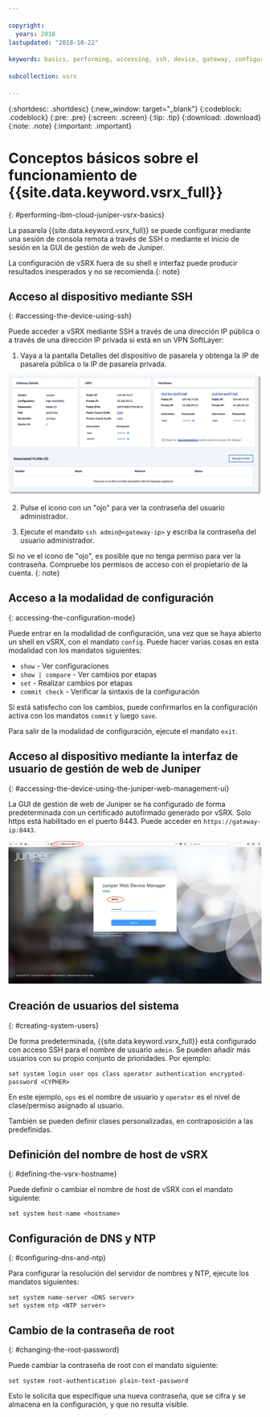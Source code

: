 ```yaml
---

copyright:
  years: 2018
lastupdated: "2018-10-22"

keywords: basics, performing, accessing, ssh, device, gateway, configuration, mode, juniper, ui, dns, htp, password

subcollection: vsrx

---
```


{:shortdesc: .shortdesc}
{:new_window: target="_blank"}
{:codeblock: .codeblock}
{:pre: .pre}
{:screen: .screen}
{:tip: .tip}
{:download: .download}
{:note: .note}
{:important: .important}

# Conceptos básicos sobre el funcionamiento de {{site.data.keyword.vsrx_full}}
{: #performing-ibm-cloud-juniper-vsrx-basics}

La pasarela {{site.data.keyword.vsrx_full}} se puede configurar mediante una sesión de consola remota a través de SSH o mediante el inicio de sesión en la GUI de gestión de web de Juniper.

La configuración de vSRX fuera de su shell e interfaz puede producir resultados inesperados y no se recomienda.{: note}

## Acceso al dispositivo mediante SSH
{: #accessing-the-device-using-ssh}

Puede acceder a vSRX mediante SSH a través de una dirección IP pública o a través de una dirección IP privada si está en un VPN SoftLayer:

1. Vaya a la pantalla Detalles del dispositivo de pasarela y obtenga la IP de pasarela pública o la IP de pasarela privada.

  <img src="images/gw-sa-details.png" alt="dibujo" style="width: 700px;"/>

2. Pulse el icono con un "ojo" para ver la contraseña del usuario administrador.

3. Ejecute el mandato `ssh admin@<gateway-ip>` y escriba la contraseña del usuario administrador.

Si no ve el icono de "ojo", es posible que no tenga permiso para ver la contraseña. Compruebe los permisos de acceso con el propietario de la cuenta.
{: note}

## Acceso a la modalidad de configuración
{: accessing-the-configuration-mode}

Puede entrar en la modalidad de configuración, una vez que se haya abierto un shell en vSRX, con el mandato `config`. Puede hacer varias cosas en esta modalidad con los mandatos siguientes:

* `show` - Ver configuraciones  
* `show | compare` - Ver cambios por etapas
* `set` - Realizar cambios por etapas
* `commit check` - Verificar la sintaxis de la configuración

Si está satisfecho con los cambios, puede confirmarlos en la configuración activa con los mandatos `commit` y luego `save`.  

Para salir de la modalidad de configuración, ejecute el mandato `exit`.

## Acceso al dispositivo mediante la interfaz de usuario de gestión de web de Juniper
{: #accessing-the-device-using-the-juniper-web-management-ui}

La GUI de gestión de web de Juniper se ha configurado de forma predeterminada con un certificado autofirmado generado por vSRX. Solo https está habilitado en el puerto 8443. Puede acceder en `https://gateway-ip:8443`.

![Detalles del dispositivo de pasarela de alta disponibilidad](images/vSRX-webui.png)

## Creación de usuarios del sistema
{: #creating-system-users}

De forma predeterminada, {{site.data.keyword.vsrx_full}} está configurado con acceso SSH para el nombre de usuario `admin`. Se pueden añadir más usuarios con su propio conjunto de prioridades. Por ejemplo:

```
set system login user ops class operator authentication encrypted-password <CYPHER>
```

En este ejemplo, `ops` es el nombre de usuario y `operator` es el nivel de clase/permiso asignado al usuario.

También se pueden definir clases personalizadas, en contraposición a las predefinidas.

## Definición del nombre de host de vSRX
{: #defining-the-vsrx-hostname}

Puede definir o cambiar el nombre de host de vSRX con el mandato siguiente:

```
set system host-name <hostname>
```

## Configuración de DNS y NTP
{: #configuring-dns-and-ntp}

Para configurar la resolución del servidor de nombres y NTP, ejecute los mandatos siguientes:

```
set system name-server <DNS server>
set system ntp <NTP server>
```

## Cambio de la contraseña de root
{: #changing-the-root-password}

Puede cambiar la contraseña de root con el mandato siguiente:

```
set system root-authentication plain-text-password
```

Esto le solicita que especifique una nueva contraseña, que se cifra y se almacena en la configuración, y que no resulta visible.
